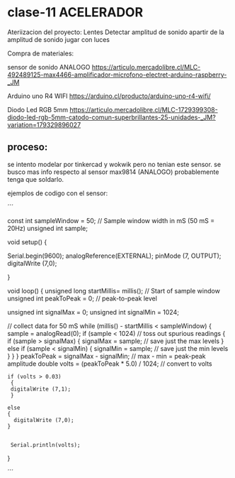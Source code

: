 # clase-11 ACELERADOR
Ateriizacion del proyecto:
Lentes
Detectar amplitud de sonido
apartir de la amplitud de sonido jugar con luces

Compra de materiales:

sensor de sonido ANALOGO
https://articulo.mercadolibre.cl/MLC-492489125-max4466-amplificador-microfono-electret-arduino-raspberry-_JM

Arduino uno R4 WIFI
https://arduino.cl/producto/arduino-uno-r4-wifi/

Diodo Led RGB 5mm
https://articulo.mercadolibre.cl/MLC-1729399308-diodo-led-rgb-5mm-catodo-comun-superbrillantes-25-unidades-_JM?variation=179329896027

## proceso:
se intento modelar por tinkercad y wokwik pero no tenian este sensor. se busco mas info respecto al sensor 
max9814 (ANALOGO) probablemente tenga que soldarlo.

ejemplos de codigo con el sensor:

´´´

const int sampleWindow = 50; // Sample window width in mS (50 mS = 20Hz)
unsigned int sample;


void setup() 
{
 
   Serial.begin(9600);
   analogReference(EXTERNAL);
   pinMode (7, OUTPUT);
   digitalWrite (7,0);

}


void loop() 
{
   unsigned long startMillis= millis();  // Start of sample window
   unsigned int peakToPeak = 0;   // peak-to-peak level

   unsigned int signalMax = 0;
   unsigned int signalMin = 1024;

   // collect data for 50 mS
   while (millis() - startMillis < sampleWindow)
   {
        sample = analogRead(0);
        if (sample < 1024)  // toss out spurious readings
        {
           if (sample > signalMax)
           {
              signalMax = sample;  // save just the max levels
           }
           else if (sample < signalMin)
           {
              signalMin = sample;  // save just the min levels
           }
        }
     }
     peakToPeak = signalMax - signalMin;  // max - min = peak-peak amplitude
     double volts = (peakToPeak * 5.0) / 1024;  // convert to volts
  
    if (volts > 0.03)
     {
     digitalWrite (7,1);
     }
  
    else
    {
      digitalWrite (7,0);
    }
  
     
     Serial.println(volts);

  
  }
  
  ´´´
  

